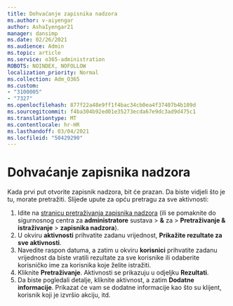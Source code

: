 ```yaml
---
title: Dohvaćanje zapisnika nadzora
ms.author: v-aiyengar
author: AshaIyengar21
manager: dansimp
ms.date: 02/26/2021
ms.audience: Admin
ms.topic: article
ms.service: o365-administration
ROBOTS: NOINDEX, NOFOLLOW
localization_priority: Normal
ms.collection: Adm_O365
ms.custom:
- "3100005"
- "7327"
ms.openlocfilehash: 877f22a48e9ff1f4bac34cb0ea4f37407b4b109d
ms.sourcegitcommit: f4ba304b92ed01e35273ecda67e9dc3ad9d475c1
ms.translationtype: MT
ms.contentlocale: hr-HR
ms.lasthandoff: 03/04/2021
ms.locfileid: "50429290"
---
```

# <a name="retrieve-the-audit-logs"></a>Dohvaćanje zapisnika nadzora

Kada prvi put otvorite zapisnik nadzora, bit će prazan. Da biste vidjeli što je tu, morate pretražiti. Slijede upute za opću pretragu za sve aktivnosti:

1. Idite na [stranicu pretraživanja zapisnika nadzora](https://protection.office.com/#/unifiedauditlog) (ili se pomaknite do sigurnosnog centra za **administratore** sustava  >  **&** za  >  **Pretraživanje & istraživanje**  >  **zapisnika nadzora**).
1. U okviru **aktivnosti** prihvatite zadanu vrijednost, **Prikažite rezultate za sve aktivnosti**.
1. Navedite raspon datuma, a zatim u okviru **korisnici** prihvatite zadanu vrijednost da biste vratili rezultate za sve korisnike ili odaberite korisničko ime za korisnika koje želite istražiti.
1. Kliknite **Pretraživanje**. Aktivnosti se prikazuju u odjeljku **Rezultati**.
1. Da biste pogledali detalje, kliknite aktivnost, a zatim **Dodatne informacije**. Prikazat će vam se dodatne informacije kao što su klijent, korisnik koji je izvršio akciju, itd.
